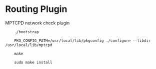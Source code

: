 # Routing Plugin

MPTCPD network check plugin


        ./bootstrap

        PKG_CONFIG_PATH=/usr/local/lib/pkgconfig ./configure --libdir /usr/local/lib/mptcpd

        make 

        sudo make install
